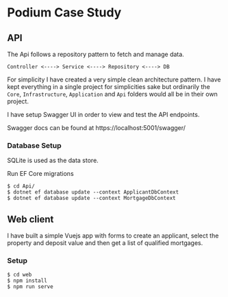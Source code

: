 # Podium Case Study

## API

The Api follows a repository pattern to fetch and manage data.

`Controller <----> Service <----> Repository <----> DB`

For simplicity I have created a very simple clean architecture pattern. I have kept everything in a single project 
for simplicities sake but ordinarily the `Core`, `Infrastructure`, `Application` and `Api` folders would all be in 
their own project.

I have setup Swagger UI in order to view and test the API endpoints. 

Swagger docs can be found at https://localhost:5001/swagger/ 

### Database Setup

SQLite is used as the data store.

Run EF Core migrations
```
$ cd Api/
$ dotnet ef database update --context ApplicantDbContext
$ dotnet ef database update --context MortgageDbContext
```

## Web client
I have built a simple Vuejs app with forms to create an applicant, select the property and deposit value and then 
get a list of qualified mortgages. 

### Setup
```
$ cd web
$ npm install
$ npm run serve
```

